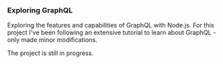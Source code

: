 ### Exploring GraphQL

Exploring the features and capabilities of GraphQL with Node.js. For this project I've been following an extensive tutorial to learn about GraphQL - only made minor modifications.

The project is still in progress.